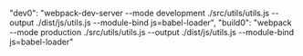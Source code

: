 
"dev0": "webpack-dev-server --mode development ./src/utils/utils.js --output ./dist/js/utils.js --module-bind js=babel-loader",
"build0": "webpack --mode production ./src/utils/utils.js --output ./dist/js/utils.js --module-bind js=babel-loader"
